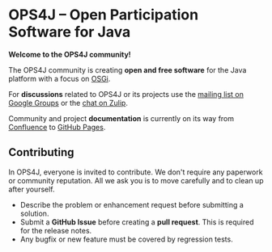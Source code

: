 # OPS4J – Open Participation Software for Java

**Welcome to the OPS4J community!**

The OPS4J community is creating **open and free software** for the Java platform with a focus on [OSGi](https://www.osgi.org).

For **discussions** related to OPS4J or its projects use the [mailing list on Google Groups](https://groups.google.com/g/ops4j) or the [chat on Zulip](https://ops4j.zulipchat.com).

Community and project **documentation** is currently on its way from [Confluence](https://ops4j1.jira.com/wiki/spaces/ops4j) to [GitHub Pages](https://ops4j.github.io).

## Contributing

In OPS4J, everyone is invited to contribute. We don't require any paperwork or community reputation. All we ask you is to move carefully and to clean up after yourself.

* Describe the problem or enhancement request before submitting a solution.
* Submit a **GitHub Issue** before creating a **pull request**. This is required for the release notes.
* Any bugfix or new feature must be covered by regression tests.
